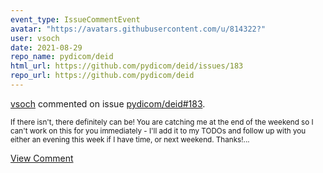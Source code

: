 ```yaml
---
event_type: IssueCommentEvent
avatar: "https://avatars.githubusercontent.com/u/814322?"
user: vsoch
date: 2021-08-29
repo_name: pydicom/deid
html_url: https://github.com/pydicom/deid/issues/183
repo_url: https://github.com/pydicom/deid
---
```


<a href='https://github.com/vsoch' target='_blank'>vsoch</a> commented on issue <a href='https://github.com/pydicom/deid/issues/183' target='_blank'>pydicom/deid#183</a>.

<small>If there isn't, there definitely can be! You are catching me at the end of the weekend so I can't work on this for you immediately - I'll add it to my TODOs and follow up with you either an evening this week if I have time, or next weekend. Thanks!...</small>

<a href='https://github.com/pydicom/deid/issues/183' target='_blank'>View Comment</a>